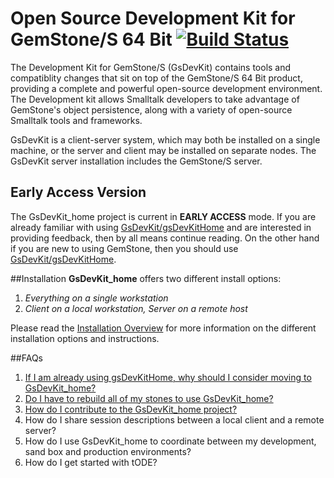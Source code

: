 # Open Source Development Kit for GemStone/S 64 Bit [![Build Status](https://travis-ci.org/GsDevKit/GsDevKit_home.svg?branch=master)](https://travis-ci.org/GsDevKit/GsDevKit_home)

The Development Kit for GemStone/S (GsDevKit) contains tools and compatiblity changes that sit on top of the GemStone/S 64 Bit product, providing a complete and powerful open-source development environment. The Development kit allows Smalltalk developers to take advantage of GemStone's object persistence, along with a variety of open-source Smalltalk tools and frameworks.

GsDevKit is a client-server system, which may both be installed on a single machine, or the server and client may be installed on separate nodes. The GsDevKit server installation includes the GemStone/S server.

## Early Access Version
The GsDevKit_home project is current in **EARLY ACCESS** mode. If you are already familiar with using [GsDevKit/gsDevKitHome][1] and are interested in providing feedback, then by all means continue reading. On the other hand if you are new to using GemStone, then you should use [GsDevKit/gsDevKitHome][1].

##Installation
**GsDevKit_home** offers two different install options:  

1. *Everything on a single workstation*
2. *Client on a local workstation, Server on a remote host*

Please read the [Installation Overview][2] for more information on the different installation options and instructions.

##FAQs
1. [If I am already using gsDevKitHome, why should I consider moving to GsDevKit_home?][3]
2. [Do I have to rebuild all of my stones to use GsDevKit_home?][4]
3. [How do I contribute to the GsDevKit_home project?][5]
4. How do I share session descriptions between a local client and a remote server?
5. How do I use GsDevKit_home to coordinate between my development, sand box and production environments?
6. How do I get started with tODE?


[1]: https://github.com/GsDevKit/gsDevKitHome#open-source-development-kit-for-gemstones-64-bit-
[2]: docs/installation#installation-overview
[3]: docs/FAQ/FAQ.md#1-if-i-am-already-using-gsdevkithome-why-should-i-consider-moving-to-gsdevkit_home
[4]: docs/FAQ/FAQ.md#2-do-i-have-to-rebuild-all-of-my-stones-to-use-gsdevkit_home
[5]: docs/FAQ/FAQ.md#3-how-do-i-contribute-to-the-gsdevkit_home-project
